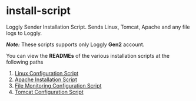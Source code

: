 install-script
==============

Loggly Sender Installation Script. Sends Linux, Tomcat, Apache and any file logs to Loggly.

***Note:*** These scripts supports only Loggly **Gen2** account.


You can view the **READMEs** of the various installation scripts at the following paths


1. <a href="https://github.com/psquickitjayant/install-script/blob/master/Linux%20Script/README.md">Linux Configuration Script</a> 
2. <a href="https://github.com/psquickitjayant/install-script/blob/master/Modular%20Scripts/Apache2/README.md">Apache Installation Script</a>
3. <a href="https://github.com/psquickitjayant/install-script/blob/master/Modular%20Scripts/File%20Monitoring/README.md">File Monitoring Configuration Script</a>
4. <a href="https://github.com/psquickitjayant/install-script/blob/master/Modular%20Scripts/Tomcat/README.md">Tomcat Configuration Script</a>
